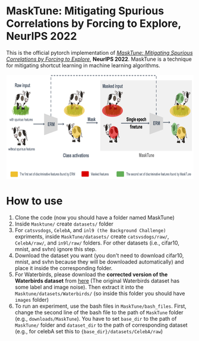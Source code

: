 <h1>MaskTune: Mitigating Spurious Correlations by Forcing to Explore, NeurIPS 2022</h1>
This is the official pytorch implementation of <a href="http://arxiv.org/abs/2210.00055"><em>MaskTune: Mitigating Spurious Correlations by Forcing to Explore</em></a>, <strong>NeurIPS 2022</strong>. MaskTune is a technique for mitigating shortcut learning in machine learning algorithms.

<br>
</br>

<div align="center">
<img src="https://github.com/aliasgharkhani/Masktune/blob/master/masktune_method_.png" width="800" height="280"">
</div>


<h1>How to use</h1>

1. Clone the code (now you should have a folder named MaskTune)
2. Inside `Masktune/` create `datasets/` folder
3. For `catsvsdogs`, `CelebA`, and `inl9 (the Background Challenge)` expriments, inside `MaskTune/datasets/` create `catsvsdogs/raw/`, `CelebA/raw/`, and `in9l/raw/` folders. For other datasets (i.e., cifar10, mnist, and svhn) ignore this step.
4. Download the dataset you want (you don't need to download cifar10, mnist, and svhn because they will be downloaded automatically) and place it inside the corresponding folder.
5. For Waterbirds, please download the <strong>corrected version of the Waterbirds dataset</strong> from <a href="https://drive.google.com/file/d/1J5hrpg9j7XdKKrIUMfd80j0HoBEwlbb4/view?usp=sharing">here</a> (The original Waterbirds dataset has some label and image noise). Then extract it into the `Masktune/datasets/Waterbirds/` (so inside this folder you should have `images` folder)
4. To run an experiment, use the bash files in `MaskTune/bash_files`. First, change the second line of the bash file to the path of `MaskTune` folder (e.g., `downloads/MaskTune`). You have to set `base_dir` to the path of `MaskTune/` folder and `dataset_dir` to the path of corresponding dataset (e.g., for celebA set this to `{base_dir}/datasets/CelebA/raw`)
